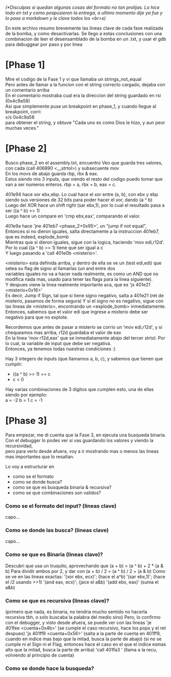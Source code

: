 _(*Disculpas si quedan algunas cosas del formato no tan prolijas. Lo hice todo en txt y como pospusieron la entrega, a ultimo momento dije ya fue y lo pase a markdown y le clave todos los \<br>s)_

En este archivo resumo brevemente las lineas clave de cada fase realizada de la bomba, y como desactivarlas.
Se llego a estas conclusiones con una combinacion de leer el desensamblado de la bomba en un .txt, y usar el gdb para debuggear por paso y por linea

# [Phase 1]
Mire el codigo de la Fase 1 y vi que llamaba un strings_not_equal<br>
Pero antes de llamar a la funcion con el string correcto cargado, dejaba con un comentario arriba <br>
En el comentario mostraba cual era la direccion del string guardado en rsi (0x4c9a58) <br>
Asi que simplemente puse un breakpoint en phase_1, y cuando llegue al breakpoint, corri:<br>
x/s 0x4c9a58<br>
para obtener el string, y obtuve "Cada uno es como Dios le hizo, y aun peor muchas veces."


# [Phase 2]
Busco phase_2 en el assembly.txt, encuentro 
Veo que guarda tres valores, con cada (call 406890 <__strtol>) y subsecuente mov <br>
En los movs de abajo guarda rbp, rbx & eax. <br>Estos siendo mis 3 inputs, que viendo el resto del codigo puedo tomar que van a ser numeros enteros.
rbp = a, rbx = b, eax = c. 

401e94 hace xor ebx,ebp.
Lo cual hace el xor entre (a, b), con ebx y ebp siendo sus versiones de 32 bits para poder hacer el xor, dando (a ^ b)<br>
Luego del XOR hace un shift right (sar ebx,1), por lo cual el resultado pasa a ser ((a ^ b) >> 1)<br>
Luego hace un compare en 'cmp ebx,eax', comparando el valor.

401e9a hace 'jne 401eb7 \<phase_2+0x95>', un "jump if not equal", <br>
Entonces si no dieron iguales, salta directamente a la instruccion 401eb7, que es indeed, explode_bomb <br>
Mientras que si dieron iguales, sigue con la logica, haciendo 'mov edi,r12d'. Por lo cual ((a ^ b) >> 1) tiene que ser igual a c <br>
Y luego pasando a 'call 401e0b \<misterio>'.

\<misterio> esta definida arriba, y dentro de ella se ve un (test edi,edi) que setea su flag de signo al llamarlas (un and entre dos <br>
variables iguales no va a hacer nada realmente, es como un AND que no modifica nada mas, usado para tener las flags para la linea siguiente). <br>
Y despues viene la linea realmente importante aca, que es 'js 401e21 \<misterio+0x16>' <br>
Es decir, Jump if Sign, tal que si tiene signo negativo, salta a 401e21 (ret de misterio, pasamos de forma segura)
Y si el signo no es negativo, sigue con las lineas de \<misterio>, encontrando un \<explode_bomb> inmediatamente.
Entonces, sabemos que el valor edi que ingrese a misterio debe ser negativo para que no explote.

Recordemos que antes de pasar a misterio se corrio un 'mov edi,r12d', y si chequeamos mas arriba, r12d guardaba el valor de eax <br>
En la linea 'mov r12d,eax' que se inmediatamente abajo del tercer strtol. Por lo cual, la variable de input que debe ser negativa. <br>
Entonces, ya tenemos todas nuestras condiciones :)

Hay 3 integers de inputs (que llamamos a, b, c), y sabemos que tienen que cumplir:<br>
- ((a ^ b) >> 1) == c
- c < 0

Hay varias combinaciones de 3 digitos que cumplen esto, una de ellas siendo por ejemplo:<br>
a = -2
b = 1
c = -1



# [Phase 3]
Para empezar, me di cuenta que la Fase 3, en <cuenta> ejecuta una busqueda binaria. <br>
Con el debugger lo podes ver si vas guardando los valores y viendo la recursividad, <br>
pero para verlo desde afuera, voy a ir mostrando mas o menos las lineas mas importantes que lo resaltan.

Lo voy a estructurar en 
- como se el formato
- como se donde busca?
- como se que es busqueda binaria & recursiva?
- como se que combinaciones son validos?


### Como se el formato del input? (lineas clave)
capo...


### Como se donde las busca? (lineas clave)
capo...


### Como se que es Binaria (lineas clave)?
Descubri que usa un truquito, aprovechando que (a + b) = (a ^ b) + 2 * (a & b)
Para dividir ambos por 2, y dar con (a + b) / 2 = (a ^ b) / 2 + (a & b)
Como se ve en las lineas exactas:
'(xor ebx, ecx)'; (hace el a^b)
'(sar ebx,1)'; (hace el /2 usando >>1)
'(and eax, ecx)'; (jace el a&b)
'(add ebx, eax)' (suma el a&b)


### Como se que es recursiva (lineas clave)?
(primero que nada, es binaria, no tendria mucho sentido no hacerla recursiva tbh, o solo buscaba la palabra del medio sino)
Pero, lo confirmo con el debugger, y visto desde afuera, se puede ver con las lineas 
'je 401fee <cuenta+0x4b>' (se cumple el caso recursivo, hace los pops y el ret despues)
'js 401ff9 <cuenta+0x56>' (salta a la parte de cuenta en 401ff9, cuando en indice mas bajo que la mitad, busca la parte de abajo)
(si no se cumple ni el Sign ni el Flag, entonces hace el caso en el que el indice esmas alto que la mitad, busca la parte de arriba)
'call 401fa3 <cuenta>' (llama a la recu, volviendo al principio de cuenta)


### Como se donde hace la busqueda?



### 
